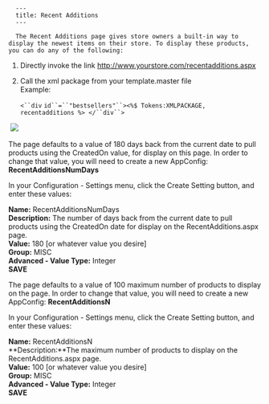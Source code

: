 
      ---
      title: Recent Additions
      ---

      The Recent Additions page gives store owners a built-in way to display the newest items on their store. To display these products, you can do any of the following:

1.  Directly invoke the link http://www.yourstore.com/recentadditions.aspx  
      
    
2.  Call the xml package from your template.master file  
    Example:  
      
    
    `<``div` `id``=``"bestsellers"``><%$ Tokens:XMLPACKAGE, recentadditions %> </``div``>`
    

 ![](images/1416418518858.png)

  

The page defaults to a value of 180 days back from the current date to pull products using the CreatedOn value, for display on this page. In order to change that value, you will need to create a new AppConfig: **RecentAdditionsNumDays**

In your Configuration - Settings menu, click the Create Setting button, and enter these values:  
  
**Name:** RecentAdditionsNumDays  
**Description:** The number of days back from the current date to pull products using the CreatedOn date for display on the RecentAdditions.aspx page.  
**Value:** 180 \[or whatever value you desire\]  
**Group:** MISC  
**Advanced - Value Type:** Integer  
**SAVE**

The page defaults to a value of 100 maximum number of products to display on the page. In order to change that value, you will need to create a new AppConfig: **RecentAdditionsN**

In your Configuration - Settings menu, click the Create Setting button, and enter these values:  
  
**Name:** RecentAdditionsN  
**Description:**The maximum number of products to display on the RecentAdditions.aspx page.  
**Value:** 100 \[or whatever value you desire\]  
**Group:** MISC  
**Advanced - Value Type:** Integer  
**SAVE**
      